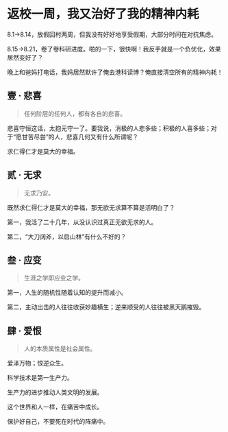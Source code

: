 # 返校一周，我又治好了我的精神内耗

8.1→8.14，放假回村两周，但我没有好好地享受假期，大部分时间在对抗焦虑。

8.15→8.21，卷了卷科研进度。啪的一下，很快啊！我反手就是一个负优化，效果居然变好了？

晚上和爸妈打电话，我妈居然默许了俺去港科读博？俺直接清空所有的精神内耗！

## 壹 · 悲喜

> 任何阶层的任何人，都有各自的悲喜。

悲喜守恒这话，太抱元守一了。要我说，消极的人悲多些；积极的人喜多些；对于“愿甘苦尽尝”的人，悲喜几何又有什么所谓呢？

求仁得仁才是莫大的幸福。

## 贰 · 无求

> 无求乃安。

既然求仁得仁才是莫大的幸福，那无欲无求算不算是活明白了？

第一，我活了二十几年，从没认识过真正无欲无求的人。

第二，“大刀阔斧，以启山林”有什么不好的？

## 叁 · 应变

> 生涯之学即应变之学。

第一，人生的随机性随着认知的提升而减小。

第二，主动出击的人往往收获妙趣横生；逆来顺受的人往往被黑天鹅摧毁。

## 肆 · 爱恨

> 人的本质属性是社会属性。

爱泽万物；恨逆众生。

科学技术是第一生产力。

生产力的进步推动人类文明的发展。

这个世界和人一样，在痛苦中成长。

保护好自己，不要死在时代的阵痛中。